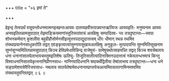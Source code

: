 +++
title = "०६ इमां ते"

+++

हेइन्द्र तेत्वदर्थं वसूयन्तोधनमात्मनइच्छन्तःआयवः दातव्यहवीरूपान्नवन्तऋत्विजः आयवइति- मनुष्यनाम आयवः अनवइतितन्नामसुपाठात् तेइमाङ्क्रियमाणांस्तुतिरूपांवाचं अतक्षिषुः सम्पादितव- न्तः तत्रदृष्टान्तः—स्वपाः शोभनकर्मवान् कुशलीवा बहुव्रीहौसोर्मनसीइत्युत्तरपदाद्युदात्तत्वम् धीरः धीमान् रथन्न रथमिव तंयथाप्रयत्नेनसाधुकरोति तद्वत् एवङ्कृत्वात्वांसुम्नायसुखायअतक्षिषुः अनुकूल- मुत्पादयन्ति सुम्नमितिसुखनाम सुम्नंसुग्म्यमितितन्नामसुपाठात् किञ्च हेविप्रमेधाविन्निन्द्र वाजेषुसं- ग्रामेषुयथोत्साहयन्न्ति तद्वत् किञ्च शवसेबलाय धना धनानांसातयेलाभायचस्तुमइतिशेषः ऊतियू- तिजूतिसातीत्यादिनाक्तिनउदात्तत्वं नकेवलन्धनमात्रं किन्तु विश्वाधनानिसातयेकृत्स्नानिप्रीणनसाध- नानिगवादिधनानि षष्ठ्यर्थेद्वितीया तेषांलाभाय तत्रदृष्टान्तः—धना धने सङ्ग्रामेशवसेवैरिजयसाध- नबलाय सातयेतेषामेवधनानाम्प्राप्तयेचअत्यमिवसततगामिनमश्वमिव तंयथास्तुवन्तितद्वत् ॥ ६ ॥